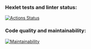 ### Hexlet tests and linter status:
[![Actions Status](https://github.com/felipeh3005/fullstack-javascript-project-98/actions/workflows/hexlet-check.yml/badge.svg)](https://github.com/felipeh3005/fullstack-javascript-project-98/actions)

### Code quality and maintainability:
[![Maintainability](https://qlty.sh/gh/felipeh3005/projects/fullstack-javascript-project-98/maintainability.svg)](https://qlty.sh/gh/felipeh3005/projects/fullstack-javascript-project-98)